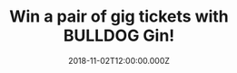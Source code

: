 ---
campaign-uuid: "c-2802c8cd-8872-47db-adbc-94b21c5c7f61"
type: "Competition"
category: "Tickets"
date: "2018-11-02T12:00:00.000Z"
end-date: "2018-11-13T23:59:00.000Z"
disable-form: false
is_promoted: false
has_entry_page: true
title: "Win a pair of gig tickets with BULLDOG Gin!"
competition-description: "<p>Bringing premium taste to an incredible space, BULLDOG\
  \ Gin continues its partnership with London’s Printworks this November with the\
  \ launch of an exclusive new age Ginporium right in the heart of the iconic venue!</p>\r\
  \n<p>And to celebrate, we have two pairs of tickets to the forthcoming Printworks\
  \ Mount Kimbie Curates show on November 17th for you to win – basically, drink boutique\
  \ BULLDOG cocktails, dance, repeat.</p>\r\n<p>Interested? Read on…</p>"
hero-header: "Win a pair of gig tickets with BULLDOG Gin!"
terms-confirmation: "N/A"
banner-img: "https://assets.expresslyapp.com/asset-4bfbc221-d7b2-4942-91cd-d32e24e69cb8.jpg"
logo-left-href: "aaa.nme.com"
logo-left-image: "https://assets.expresslyapp.com/asset-6db42909-8824-4640-8ea2-e93ccc245e9b.jpg"
logo-left-title: "NME AAA"
bg-image-hero: "https://assets.expresslyapp.com/asset-decd17ff-6a6e-496e-b0a0-929dbd7f911a.jpg"
bg-image-first: "https://assets.expresslyapp.com/asset-7ec51634-1eaf-4feb-abe1-c89cf2eac89b.jpg"
bg-image-second: "https://assets.expresslyapp.com/asset-c593a079-6a6e-4726-9cff-73b8852a0666.jpg"
bg-image-third: "https://assets.expresslyapp.com/asset-63c4d88d-3cec-49dd-bf61-c4876813f616.jpg"
section1-content: "<p>Ahead of the release of their forthcoming DJ-Kicks mix, electronic\
  \ pioneers Mount Kimbie are curating a super special night on November 17th alongside\
  \ Trip label boss Nina Kraviz and the eclectic Ben UFO at Printworks London.</p>\r\
  \n <p>And the Ginporium?</p>"
section2-content: "Serving up game-changing gin flavours such as the BULLDOG G, T\
  \ & Turbo Tea (with Matcha green tea) alongside the classic BULLDOG Gin & Tonic\
  \ (garnished with blackberries), this bespoke bar will deliver a ginspired experience\
  \ for music fans."
section3-content: "<p>Needless to say, this night has all the makings of a bona fide\
  \ pre-Christmas banger. All you have to do is enter the competition via the link\
  \ below.</p>\r\n<p>Good luck!</p>"
entry-title: "Win a pair of gig tickets with BULLDOG Gin!"
entry-content: "Enter the draw to win a pair of gig tickets with BULLDOG Gin! by completing\
  \ the form below before 23:59 on 13th of November 2018."
has-winner: false
prize-description: "A pair of gig tickets with BULLDOG Gin."
prize-restrictions: "The winner(s) are responsible for expenses and arrangements not\
  \ specifically included in the prize, including any necessary travel documents,\
  \ passports and visas."
special-conditions: "Multiple entries are allowed up to one every day.\r\nWinners\
  \ will be notified by email on or before 15 November. Prizes will be dispatched\
  \ on or before 15 November by email."
---